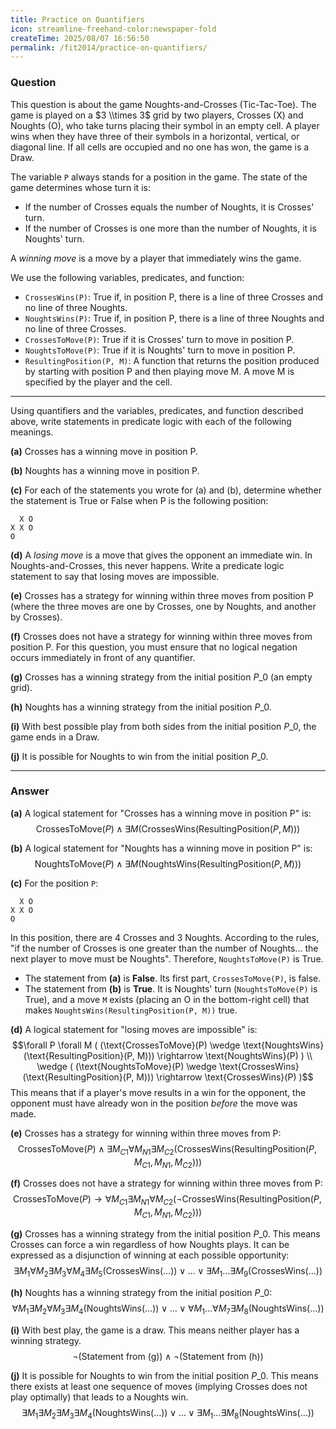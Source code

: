 ```yaml
---
title: Practice on Quantifiers
icon: streamline-freehand-color:newspaper-fold
createTime: 2025/08/07 16:56:50
permalink: /fit2014/practice-on-quantifiers/
---
```


### Question

This question is about the game Noughts-and-Crosses (Tic-Tac-Toe). The game is played on a $3 \\times 3$ grid by two players, Crosses (X) and Noughts (O), who take turns placing their symbol in an empty cell. A player wins when they have three of their symbols in a horizontal, vertical, or diagonal line. If all cells are occupied and no one has won, the game is a Draw.

The variable `P` always stands for a position in the game. The state of the game determines whose turn it is:

  * If the number of Crosses equals the number of Noughts, it is Crosses' turn.
  * If the number of Crosses is one more than the number of Noughts, it is Noughts' turn.

A *winning move* is a move by a player that immediately wins the game.

We use the following variables, predicates, and function:

  * `CrossesWins(P)`: True if, in position P, there is a line of three Crosses and no line of three Noughts.
  * `NoughtsWins(P)`: True if, in position P, there is a line of three Noughts and no line of three Crosses.
  * `CrossesToMove(P)`: True if it is Crosses' turn to move in position P.
  * `NoughtsToMove(P)`: True if it is Noughts' turn to move in position P.
  * `ResultingPosition(P, M)`: A function that returns the position produced by starting with position P and then playing move M. A move M is specified by the player and the cell.

-----

Using quantifiers and the variables, predicates, and function described above, write statements in predicate logic with each of the following meanings.

**(a)** Crosses has a winning move in position P.

**(b)** Noughts has a winning move in position P.

**(c)** For each of the statements you wrote for (a) and (b), determine whether the statement is True or False when P is the following position:

```
  X O
X X O
O
```

**(d)** A *losing move* is a move that gives the opponent an immediate win. In Noughts-and-Crosses, this never happens. Write a predicate logic statement to say that losing moves are impossible.

**(e)** Crosses has a strategy for winning within three moves from position P (where the three moves are one by Crosses, one by Noughts, and another by Crosses).

**(f)** Crosses does not have a strategy for winning within three moves from position P. For this question, you must ensure that no logical negation occurs immediately in front of any quantifier.

**(g)** Crosses has a winning strategy from the initial position $P\_0$ (an empty grid).

**(h)** Noughts has a winning strategy from the initial position $P\_0$.

**(i)** With best possible play from both sides from the initial position $P\_0$, the game ends in a Draw.

**(j)** It is possible for Noughts to win from the initial position $P\_0$.

-----

### Answer

**(a)** A logical statement for "Crosses has a winning move in position P" is:
$$\text{CrossesToMove}(P) \wedge \exists M (\text{CrossesWins}(\text{ResultingPosition}(P, M)))$$

**(b)** A logical statement for "Noughts has a winning move in position P" is:
$$\text{NoughtsToMove}(P) \wedge \exists M (\text{NoughtsWins}(\text{ResultingPosition}(P, M)))$$

**(c)** For the position `P`:

```
  X O
X X O
O
```

In this position, there are 4 Crosses and 3 Noughts. According to the rules, "if the number of Crosses is one greater than the number of Noughts... the next player to move must be Noughts". Therefore, `NoughtsToMove(P)` is True.

  * The statement from **(a)** is **False**. Its first part, `CrossesToMove(P)`, is false.
  * The statement from **(b)** is **True**. It is Noughts' turn (`NoughtsToMove(P)` is True), and a move `M` exists (placing an O in the bottom-right cell) that makes `NoughtsWins(ResultingPosition(P, M))` true.

**(d)** A logical statement for "losing moves are impossible" is:
$$\forall P \forall M ( (\text{CrossesToMove}(P) \wedge \text{NoughtsWins}(\text{ResultingPosition}(P, M))) \rightarrow \text{NoughtsWins}(P) ) \\ \wedge ( (\text{NoughtsToMove}(P) \wedge \text{CrossesWins}(\text{ResultingPosition}(P, M))) \rightarrow \text{CrossesWins}(P) )$$
This means that if a player's move results in a win for the opponent, the opponent must have already won in the position *before* the move was made.

**(e)** Crosses has a strategy for winning within three moves from P:
$$\text{CrossesToMove}(P) \wedge \exists M_{C1} \forall M_{N1} \exists M_{C2} (\text{CrossesWins}(\text{ResultingPosition}(P, M_{C1}, M_{N1}, M_{C2})))$$

**(f)** Crosses does not have a strategy for winning within three moves from P:
$$\text{CrossesToMove}(P) \rightarrow \forall M_{C1} \exists M_{N1} \forall M_{C2} (\neg\text{CrossesWins}(\text{ResultingPosition}(P, M_{C1}, M_{N1}, M_{C2})))$$

**(g)** Crosses has a winning strategy from the initial position $P\_0$. This means Crosses can force a win regardless of how Noughts plays. It can be expressed as a disjunction of winning at each possible opportunity:
$$\exists M_1 \forall M_2 \exists M_3 \forall M_4 \exists M_5 (\text{CrossesWins}(\dots)) \lor \dots \lor \exists M_1 \dots \exists M_9 (\text{CrossesWins}(\dots))$$

**(h)** Noughts has a winning strategy from the initial position $P\_0$:
$$\forall M_1 \exists M_2 \forall M_3 \exists M_4 (\text{NoughtsWins}(\dots)) \lor \dots \lor \forall M_1 \dots \forall M_7 \exists M_8 (\text{NoughtsWins}(\dots))$$

**(i)** With best play, the game is a draw. This means neither player has a winning strategy.
$$\neg(\text{Statement from (g)}) \wedge \neg(\text{Statement from (h)})$$

**(j)** It is possible for Noughts to win from the initial position $P\_0$. This means there exists at least one sequence of moves (implying Crosses does not play optimally) that leads to a Noughts win.
$$\exists M_1 \exists M_2 \exists M_3 \exists M_4 (\text{NoughtsWins}(\dots)) \lor \dots \lor \exists M_1 \dots \exists M_8 (\text{NoughtsWins}(\dots))$$
